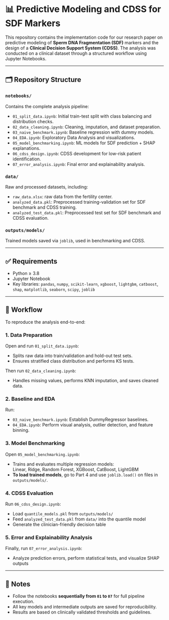 # 📊 Predictive Modeling and CDSS for SDF Markers

This repository contains the implementation code for our research paper on predictive modeling of **Sperm DNA Fragmentation (SDF)** markers and the design of a **Clinical Decision Support System (CDSS)**. The analysis was conducted on a clinical dataset through a structured workflow using Jupyter Notebooks.

---

## 🗂 Repository Structure

### `notebooks/`  
Contains the complete analysis pipeline:

- `01_split_data.ipynb`: Initial train-test split with class balancing and distribution checks.  
- `02_data_cleaning.ipynb`: Cleaning, imputation, and dataset preparation.  
- `03_naive_benchmark.ipynb`: Baseline regression with dummy models.  
- `04_EDA.ipynb`: Exploratory Data Analysis and visualizations.  
- `05_model_benchmarking.ipynb`: ML models for SDF prediction + SHAP explanations.  
- `06_cdss_design.ipynb`: CDSS development for low-risk patient identification.  
- `07_error_analysis.ipynb`: Final error and explainability analysis.  

### `data/`  
Raw and processed datasets, including:
- `raw_data.xlsx`: raw data from the fertility center.
- `analyzed_data.pkl`: Preprocessed training-validation set for SDF benchmark and CDSS training.
- `analyzed_test_data.pkl`: Preprocessed test set for SDF benchmark and CDSS evaluation.

### `outputs/models/`  
Trained models saved via `joblib`, used in benchmarking and CDSS.

---

## ✅ Requirements

- Python ≥ 3.8  
- Jupyter Notebook  
- Key libraries: `pandas`, `numpy`, `scikit-learn`, `xgboost`, `lightgbm`, `catboost`, `shap`, `matplotlib`, `seaborn`, `scipy`, `joblib`

---

## 🔄 Workflow

To reproduce the analysis end-to-end:

### 1. Data Preparation

Open and run `01_split_data.ipynb`:
- Splits raw data into train/validation and hold-out test sets.
- Ensures stratified class distribution and performs KS tests.

Then run `02_data_cleaning.ipynb`:
- Handles missing values, performs KNN imputation, and saves cleaned data.

### 2. Baseline and EDA

Run:
- `03_naive_benchmark.ipynb`: Establish DummyRegressor baselines.
- `04_EDA.ipynb`: Perform visual analysis, outlier detection, and feature binning.

### 3. Model Benchmarking

Open `05_model_benchmarking.ipynb`:
- Trains and evaluates multiple regression models:  
  Linear, Ridge, Random Forest, XGBoost, CatBoost, LightGBM  
- **To load trained models**, go to Part 4 and use `joblib.load()` on files in `outputs/models/`.

### 4. CDSS Evaluation

Run `06_cdss_design.ipynb`:
- Load `quantile_models.pkl` from `outputs/models/`
- Feed `analyzed_test_data.pkl` from `data/` into the quantile model
- Generate the clinician-friendly decision table

### 5. Error and Explainability Analysis

Finally, run `07_error_analysis.ipynb`:
- Analyze prediction errors, perform statistical tests, and visualize SHAP outputs

---

## 📌 Notes

- Follow the notebooks **sequentially from `01` to `07`** for full pipeline execution.
- All key models and intermediate outputs are saved for reproducibility.
- Results are based on clinically validated thresholds and guidelines.



